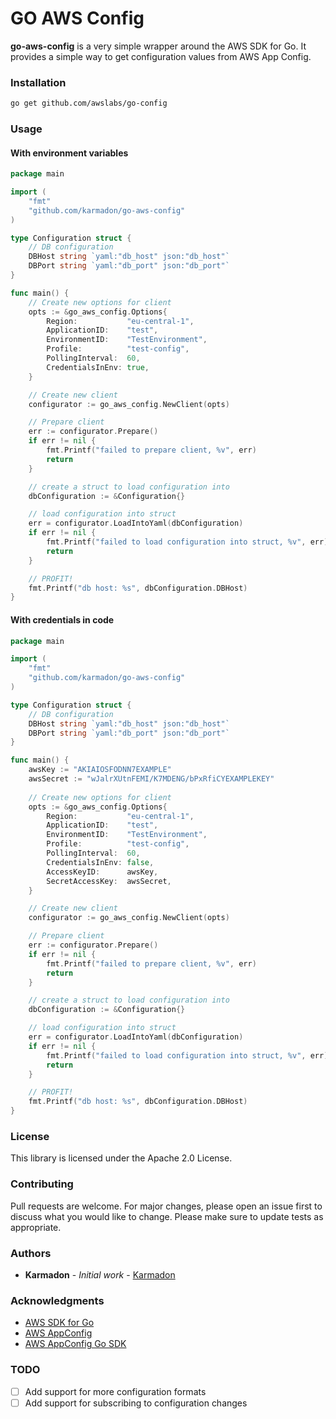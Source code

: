 # GO AWS Config

**go-aws-config** is a very simple wrapper around the AWS SDK for Go. It provides a simple way to get configuration values from AWS App Config.

### Installation

```bash
go get github.com/awslabs/go-config
```

### Usage

#### With environment variables
```go
package main

import (
	"fmt"
	"github.com/karmadon/go-aws-config"
)

type Configuration struct {
	// DB configuration
	DBHost string `yaml:"db_host" json:"db_host"`
	DBPort string `yaml:"db_port" json:"db_port"`
}

func main() {
	// Create new options for client
	opts := &go_aws_config.Options{
		Region:           "eu-central-1",
		ApplicationID:    "test",
		EnvironmentID:    "TestEnvironment",
		Profile:          "test-config",
		PollingInterval:  60,
		CredentialsInEnv: true,
	}

	// Create new client
	configurator := go_aws_config.NewClient(opts)

	// Prepare client
	err := configurator.Prepare()
	if err != nil {
		fmt.Printf("failed to prepare client, %v", err)
		return
	}

	// create a struct to load configuration into
	dbConfiguration := &Configuration{}

	// load configuration into struct
	err = configurator.LoadIntoYaml(dbConfiguration)
	if err != nil {
		fmt.Printf("failed to load configuration into struct, %v", err)
		return
	}

	// PROFIT!
	fmt.Printf("db host: %s", dbConfiguration.DBHost)
}
```

#### With credentials in code
```go
package main

import (
    "fmt"
    "github.com/karmadon/go-aws-config"
)

type Configuration struct {
    // DB configuration
    DBHost string `yaml:"db_host" json:"db_host"`
    DBPort string `yaml:"db_port" json:"db_port"`
}

func main() {
	awsKey := "AKIAIOSFODNN7EXAMPLE"
	awsSecret := "wJalrXUtnFEMI/K7MDENG/bPxRfiCYEXAMPLEKEY"
	
    // Create new options for client
    opts := &go_aws_config.Options{
        Region:           "eu-central-1",
        ApplicationID:    "test",
        EnvironmentID:    "TestEnvironment",
        Profile:          "test-config",
        PollingInterval:  60,
        CredentialsInEnv: false,
        AccessKeyID:      awsKey,
        SecretAccessKey:  awsSecret,
    }

    // Create new client
    configurator := go_aws_config.NewClient(opts)

    // Prepare client
    err := configurator.Prepare()
    if err != nil {
        fmt.Printf("failed to prepare client, %v", err)
        return
    }

    // create a struct to load configuration into
    dbConfiguration := &Configuration{}

    // load configuration into struct
    err = configurator.LoadIntoYaml(dbConfiguration)
    if err != nil {
        fmt.Printf("failed to load configuration into struct, %v", err)
        return
    }

    // PROFIT!
    fmt.Printf("db host: %s", dbConfiguration.DBHost)
}
```




### License

This library is licensed under the Apache 2.0 License.

### Contributing

Pull requests are welcome. For major changes, please open an issue first to discuss what you would like to change.
Please make sure to update tests as appropriate.

### Authors

* **Karmadon** - *Initial work* - [Karmadon](https://github.com/karmadon)

### Acknowledgments

* [AWS SDK for Go](https://github.com/aws/aws-sdk-go/)
* [AWS AppConfig](https://aws.amazon.com/appconfig/)
* [AWS AppConfig Go SDK](https://docs.aws.amazon.com/sdk-for-go/api/service/appconfig/)

### TODO

* [ ] Add support for more configuration formats
* [ ] Add support for subscribing to configuration changes
